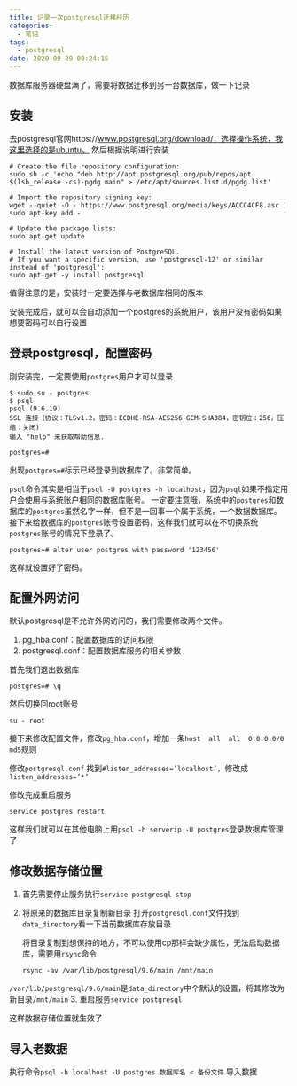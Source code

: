 ```yaml
---
title: 记录一次postgresql迁移经历
categories:
  - 笔记
tags:
  - postgresql
date: 2020-09-29 00:24:15
---
```

数据库服务器硬盘满了，需要将数据迁移到另一台数据库，做一下记录


## 安装
去postgresql官网https://www.postgresql.org/download/，选择操作系统，我这里选择的是ubuntu。
然后根据说明进行安装
```
# Create the file repository configuration:
sudo sh -c 'echo "deb http://apt.postgresql.org/pub/repos/apt $(lsb_release -cs)-pgdg main" > /etc/apt/sources.list.d/pgdg.list'

# Import the repository signing key:
wget --quiet -O - https://www.postgresql.org/media/keys/ACCC4CF8.asc | sudo apt-key add -

# Update the package lists:
sudo apt-get update

# Install the latest version of PostgreSQL.
# If you want a specific version, use 'postgresql-12' or similar instead of 'postgresql':
sudo apt-get -y install postgresql
```
值得注意的是，安装时一定要选择与老数据库相同的版本

安装完成后，就可以会自动添加一个postgres的系统用户，该用户没有密码如果想要密码可以自行设置

<!-- more -->

## 登录postgresql，配置密码
刚安装完，一定要使用`postgres`用户才可以登录
```
$ sudo su - postgres
$ psql
psql (9.6.19)
SSL 连接（协议：TLSv1.2，密码：ECDHE-RSA-AES256-GCM-SHA384，密钥位：256，压缩：关闭)
输入 "help" 来获取帮助信息.

postgres=# 
```
出现`postgres=#`标示已经登录到数据库了。非常简单。

`psql`命令其实是相当于`psql -U postgres -h localhost`，因为`psql`如果不指定用户会使用与系统账户相同的数据库账号。
一定要注意哦，系统中的`postgres`和数据库的`postgres`虽然名字一样，但不是一回事一个属于系统，一个数据数据库。
接下来给数据库的`postgres`账号设置密码，这样我们就可以在不切换系统`postgres`账号的情况下登录了。
```
postgres=# alter user postgres with password '123456'
```
这样就设置好了密码。

## 配置外网访问
默认postgresql是不允许外网访问的，我们需要修改两个文件。
1. pg_hba.conf：配置数据库的访问权限
2. postgresql.conf：配置数据库服务的相关参数

首先我们退出数据库
```
postgres=# \q
```
然后切换回root账号
```
su - root
```
接下来修改配置文件，修改`pg_hba.conf`，增加一条`host  all  all  0.0.0.0/0   md5`规则

修改`postgresql.conf` 找到`#listen_addresses=’localhost’`，修改成`listen_addresses=’*’`

修改完成重启服务

```
service postgres restart
```

这样我们就可以在其他电脑上用`psql -h serverip -U postgres`登录数据库管理了

## 修改数据存储位置

1. 首先需要停止服务执行`service postgresql stop`
2. 将原来的数据库目录复制新目录
   打开`postgresql.conf`文件找到`data_directory`看一下当前数据库存放目录

   将目录复制到想保持的地方，不可以使用cp那样会缺少属性，无法启动数据库，需要用`rsync`命令
   ```
   rsync -av /var/lib/postgresql/9.6/main /mnt/main
   ```
  `/var/lib/postgresql/9.6/main`是`data_directory`中个默认的设置，将其修改为新目录`/mnt/main`
3. 重启服务`service postgresql`

这样数据存储位置就生效了

## 导入老数据

执行命令`psql -h localhost -U postgres 数据库名 < 备份文件` 导入数据

